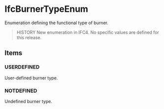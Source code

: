 # IfcBurnerTypeEnum

Enumeration defining the functional type of burner.

> HISTORY New enumeration in IFC4. No specific values are defined for this release.

## Items

### USERDEFINED
User-defined burner type.

### NOTDEFINED
Undefined burner type.
